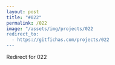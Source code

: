 ```yaml
---
layout: post
title: "#022"
permalink: /022
image: "/assets/img/projects/022
redirect_to:
  - https://gitfichas.com/projects/022
---
```


Redirect for 022